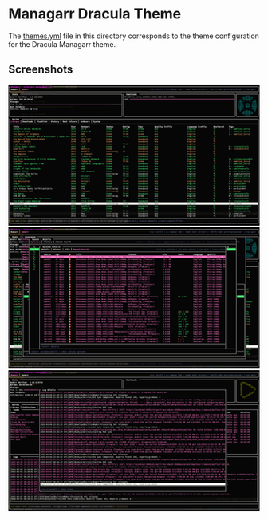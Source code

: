 # Managarr Dracula Theme
The [themes.yml](./themes.yml) file in this directory corresponds to the theme configuration for the
Dracula Managarr theme.

## Screenshots

![sonarr-library](./sonarr_library.png)
![manual-episode-search](./manual_episode_search.png)
![radarr-system](./radarr_system.png)